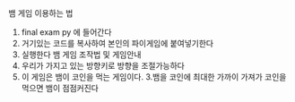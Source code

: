 뱀 게임 이용하는 법
1. final exam py 에 들어간다
2. 거기있는 코드를 복사하여 본인의 파이게임에 붙여넣기한다
3. 실행한다
뱀 게임 조작법 및 게임안내
1. 우리가 가지고 있는 방향키로 방향을 조절가능하다
2. 이 게임은 뱀이 코인을 먹는 게임이다.
3.뱀을 코인에 최대한 가까이 가져가 코인을 먹으면 뱀이 점점커진다
